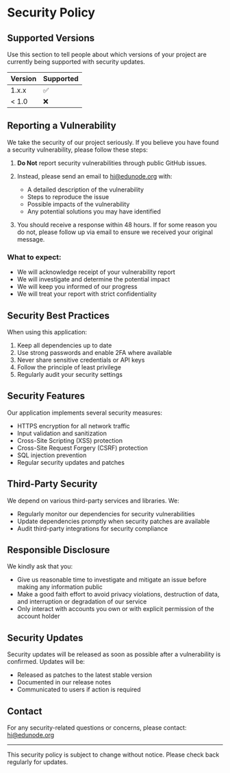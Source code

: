 # Security Policy

## Supported Versions

Use this section to tell people about which versions of your project are currently being supported with security updates.

| Version | Supported          |
| ------- | ------------------ |
| 1.x.x   | :white_check_mark: |
| < 1.0   | :x:                |

## Reporting a Vulnerability

We take the security of our project seriously. If you believe you have found a security vulnerability, please follow these steps:

1. **Do Not** report security vulnerabilities through public GitHub issues.

2. Instead, please send an email to hi@edunode.org with:
   - A detailed description of the vulnerability
   - Steps to reproduce the issue
   - Possible impacts of the vulnerability
   - Any potential solutions you may have identified

3. You should receive a response within 48 hours. If for some reason you do not, please follow up via email to ensure we received your original message.

### What to expect:

- We will acknowledge receipt of your vulnerability report
- We will investigate and determine the potential impact
- We will keep you informed of our progress
- We will treat your report with strict confidentiality

## Security Best Practices

When using this application:

1. Keep all dependencies up to date
2. Use strong passwords and enable 2FA where available
3. Never share sensitive credentials or API keys
4. Follow the principle of least privilege
5. Regularly audit your security settings

## Security Features

Our application implements several security measures:

- HTTPS encryption for all network traffic
- Input validation and sanitization
- Cross-Site Scripting (XSS) protection
- Cross-Site Request Forgery (CSRF) protection
- SQL injection prevention
- Regular security updates and patches

## Third-Party Security

We depend on various third-party services and libraries. We:

- Regularly monitor our dependencies for security vulnerabilities
- Update dependencies promptly when security patches are available
- Audit third-party integrations for security compliance

## Responsible Disclosure

We kindly ask that you:

- Give us reasonable time to investigate and mitigate an issue before making any information public
- Make a good faith effort to avoid privacy violations, destruction of data, and interruption or degradation of our service
- Only interact with accounts you own or with explicit permission of the account holder

## Security Updates

Security updates will be released as soon as possible after a vulnerability is confirmed. Updates will be:

- Released as patches to the latest stable version
- Documented in our release notes
- Communicated to users if action is required

## Contact

For any security-related questions or concerns, please contact:
hi@edunode.org

---

This security policy is subject to change without notice. Please check back regularly for updates. 